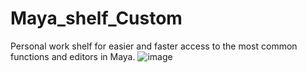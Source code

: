 # Maya_shelf_Custom
Personal work shelf for easier and faster access to the most common functions and editors in Maya.
![image](https://github.com/ThomasSchienagel/Maya_shelf_Custom/assets/135319899/9fbc6524-7400-4456-98de-0ef7658a7c01)
